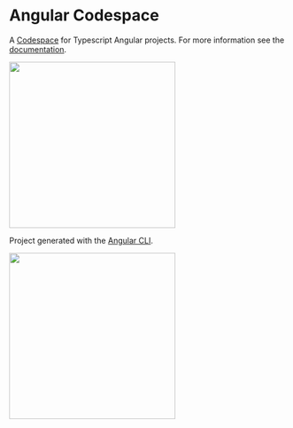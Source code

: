 # Angular Codespace

A [Codespace](https://github.com/features/codespaces) for Typescript Angular projects.
For more information see the [documentation](https://docs.github.com/en/codespaces).

<a href="https://docs.github.com/en/codespaces">
  <img src="https://user-images.githubusercontent.com/22425467/157051905-a6b38834-a6e3-49dc-b16e-804525b5d42a.png" width="300px">
</a>

Project generated with the [Angular CLI](https://angular.io/cli).

<a href="https://angular.io/cli">
  <img src="https://user-images.githubusercontent.com/22425467/157052145-3121e5a8-4a81-4dd8-a3d9-841ffea54e4f.png" width="300px">
</a>

